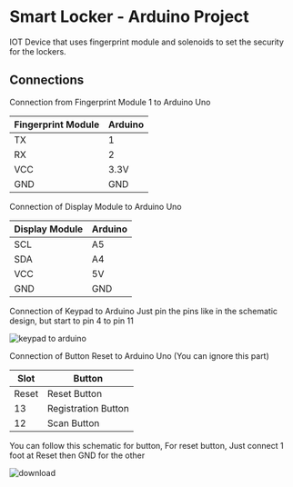 # Smart Locker - Arduino Project
IOT Device that uses fingerprint module and solenoids to set the security for the lockers. 

## Connections 
Connection from Fingerprint Module 1 to Arduino Uno

| Fingerprint Module  | Arduino |
| ------------- | ------------- |
| TX  | 1  |
| RX  | 2  |
| VCC  | 3.3V  |
| GND  | GND  |

Connection of Display Module to Arduino Uno

| Display Module  | Arduino |
| ------------- | ------------- |
| SCL  | A5  |
| SDA  | A4  |
| VCC  | 5V  |
| GND  | GND  | 

Connection of Keypad to Arduino 
Just pin the pins like in the schematic design, but start to pin 4 to pin 11

![keypad to arduino](https://user-images.githubusercontent.com/28371423/172602264-808fa301-6cd1-4e2a-b9f3-b48b056d7a05.png)


Connection of Button Reset to Arduino Uno  (You can ignore this part)

| Slot  | Button |
| ------------- | ------------- |
| Reset  | Reset Button  |
| 13  | Registration Button  |
| 12  | Scan Button  | 

You can follow this schematic for button, For reset button, Just connect 1 foot at Reset then GND for the other

![download](https://user-images.githubusercontent.com/28371423/172420948-8963761a-04c7-443e-a635-87ecfc8eec77.png)
